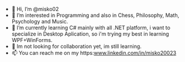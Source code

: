 - 👋 Hi, I’m @misko02
- 👀 I’m interested in Programming and also in Chess, Philosophy, Math, Psychology and Music. 
- 🌱 I’m currently learning C# mainly with all .NET platform, i want to specialize in Desktop Aplication, so i'm trying my best in learning WPF+WinForms.
- 💞️ Im not looking for collaboration yet, im still learning. 
- 📫 You can reach me on my https:www.linkedin.com/in/misko20023



